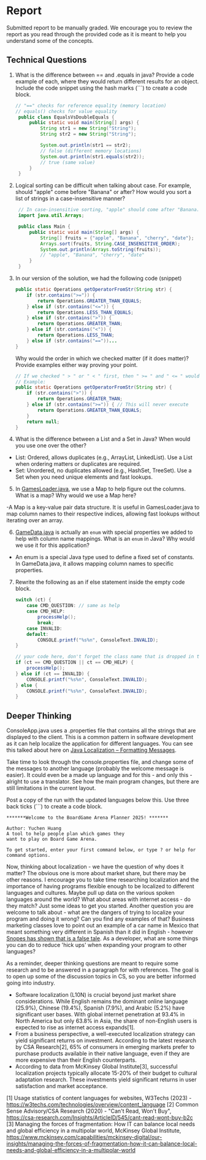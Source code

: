 # Report

Submitted report to be manually graded. We encourage you to review the report as you read through the provided
code as it is meant to help you understand some of the concepts. 

## Technical Questions

1. What is the difference between == and .equals in java? Provide a code example of each, where they would return different results for an object. Include the code snippet using the hash marks (```) to create a code block.

   ```java
   // "==" checks for reference equality (memory location)
   // equals() checks for value equality
    public class EqualsVsDoubleEquals {
        public static void main(String[] args) {
            String str1 = new String("String");
            String str2 = new String("String");

            System.out.println(str1 == str2);      
            // false (different memory locations)
            System.out.println(str1.equals(str2)); 
            // true (same value)
        }
    }
   ```

2. Logical sorting can be difficult when talking about case. For example, should "apple" come before "Banana" or after? How would you sort a list of strings in a case-insensitive manner? 

   ```java
    // In case-insensitive sorting, "apple" should come after "Banana."
    import java.util.Arrays;  

    public class Main {  
        public static void main(String[] args) {  
            String[] fruits = {"apple", "Banana", "cherry", "date"};  
            Arrays.sort(fruits, String.CASE_INSENSITIVE_ORDER);  
            System.out.println(Arrays.toString(fruits));  
            // "apple", "Banana", "cherry", "date"
        }  
    }
   ```


3. In our version of the solution, we had the following code (snippet)
    ```java
    public static Operations getOperatorFromStr(String str) {
        if (str.contains(">=")) {
            return Operations.GREATER_THAN_EQUALS;
        } else if (str.contains("<=")) {
            return Operations.LESS_THAN_EQUALS;
        } else if (str.contains(">")) {
            return Operations.GREATER_THAN;
        } else if (str.contains("<")) {
            return Operations.LESS_THAN;
        } else if (str.contains("=="))...
    }
    ```
    Why would the order in which we checked matter (if it does matter)? Provide examples either way proving your point. 
    ```java
    // If we checked " > " or " < " first, then " >= " and " <= " would never match correctly
    // Example:
    public static Operations getOperatorFromStr(String str) {
        if (str.contains(">")) {
            return Operations.GREATER_THAN;
        } else if (str.contains(">=")) { // This will never execute
            return Operations.GREATER_THAN_EQUALS;
        }
        return null;
    }
    ```

4. What is the difference between a List and a Set in Java? When would you use one over the other? 
- List: Ordered, allows duplicates (e.g., ArrayList, LinkedList). Use a List when ordering matters or duplicates are required.
- Set: Unordered, no duplicates allowed (e.g., HashSet, TreeSet). Use a Set when you need unique elements and fast lookups.

5. In [GamesLoader.java](src/main/java/student/GamesLoader.java), we use a Map to help figure out the columns. What is a map? Why would we use a Map here? 

-A Map is a key-value pair data structure. It is useful in GamesLoader.java to map column names to their respective indices, allowing fast lookups without iterating over an array.

6. [GameData.java](src/main/java/student/GameData.java) is actually an `enum` with special properties we added to help with column name mappings. What is an `enum` in Java? Why would we use it for this application?

- An enum is a special Java type used to define a fixed set of constants. In GameData.java, it allows mapping column names to specific properties.

7. Rewrite the following as an if else statement inside the empty code block.
    ```java
    switch (ct) {
        case CMD_QUESTION: // same as help
        case CMD_HELP:
            processHelp();
            break;
        case INVALID:
        default:
            CONSOLE.printf("%s%n", ConsoleText.INVALID);
    }
    ``` 

    ```java
    // your code here, don't forget the class name that is dropped in the switch block..
    if (ct == CMD_QUESTION || ct == CMD_HELP) {
        processHelp();
    } else if (ct == INVALID) {
        CONSOLE.printf("%s%n", ConsoleText.INVALID);
    } else {
        CONSOLE.printf("%s%n", ConsoleText.INVALID);
    }
    ```

## Deeper Thinking

ConsoleApp.java uses a .properties file that contains all the strings
that are displayed to the client. This is a common pattern in software development
as it can help localize the application for different languages. You can see this
talked about here on [Java Localization – Formatting Messages](https://www.baeldung.com/java-localization-messages-formatting).

Take time to look through the console.properties file, and change some of the messages to
another language (probably the welcome message is easier). It could even be a made up language and for this - and only this - alright to use a translator. See how the main program changes, but there are still limitations in the current layout. 

Post a copy of the run with the updated languages below this. Use three back ticks (```) to create a code block. 

```text
*******Welcome to the BoardGame Arena Planner 2025! *******

Author: Yuchen Huang
A tool to help people plan which games they 
want to play on Board Game Arena. 

To get started, enter your first command below, or type ? or help for command options.

```

Now, thinking about localization - we have the question of why does it matter? The obvious
one is more about market share, but there may be other reasons.  I encourage
you to take time researching localization and the importance of having programs
flexible enough to be localized to different languages and cultures. Maybe pull up data on the
various spoken languages around the world? What about areas with internet access - do they match? Just some ideas to get you started. Another question you are welcome to talk about - what are the dangers of trying to localize your program and doing it wrong? Can you find any examples of that? Business marketing classes love to point out an example of a car name in Mexico that meant something very different in Spanish than it did in English - however [Snopes has shown that is a false tale](https://www.snopes.com/fact-check/chevrolet-nova-name-spanish/).  As a developer, what are some things you can do to reduce 'hick ups' when expanding your program to other languages?


As a reminder, deeper thinking questions are meant to require some research and to be answered in a paragraph for with references. The goal is to open up some of the discussion topics in CS, so you are better informed going into industry.

- Software localization (L10N) is crucial beyond just market share considerations. While English remains the dominant online language (25.9%), Chinese (19.4%), Spanish (7.9%), and Arabic (5.2%) have significant user bases. With global internet penetration at 93.4% in North America but only 63.8% in Asia, the share of non-English users is expected to rise as internet access expands[1].
- From a business perspective, a well-executed localization strategy can yield significant returns on investment. According to the latest research by CSA Research[2], 65% of consumers in emerging markets prefer to purchase products available in their native language, even if they are more expensive than their English counterparts.
- According to data from McKinsey Global Institute[3], successful localization projects typically allocate 15-20% of their budget to cultural adaptation research. These investments yield significant returns in user satisfaction and market acceptance. 

[1] Usage statistics of content languages for websites, W3Techs (2023) - https://w3techs.com/technologies/overview/content_language
[2] Common Sense Advisory/CSA Research (2020) - "Can't Read, Won't Buy", https://csa-research.com/Insights/ArticleID/545/cant-read-wont-buy-b2c
[3] Managing the forces of fragmentation: How IT can balance local needs and global efficiency in a multipolar world, McKinsey Global Institute, https://www.mckinsey.com/capabilities/mckinsey-digital/our-insights/managing-the-forces-of-fragmentation-how-it-can-balance-local-needs-and-global-efficiency-in-a-multipolar-world